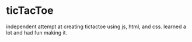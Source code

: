 # ticTacToe
independent attempt at creating tictactoe using js, html, and css. learned a lot and had fun making it.